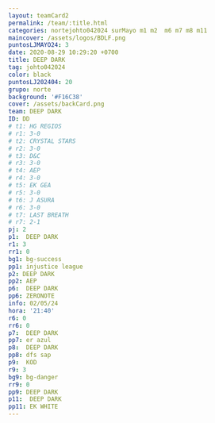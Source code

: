 ```yaml
---
layout: teamCard2
permalink: /team/:title.html
categories: nortejohto042024 surMayo m1 m2  m6 m7 m8 m11
maincover: /assets/logos/BDLF.png
puntosLJMAYO24: 3
date: 2020-08-29 10:29:20 +0700
title: DEEP DARK
tag: johto042024
color: black
puntosLJ202404: 20
grupo: norte
background: '#F16C38'
cover: /assets/backCard.png
team: DEEP DARK
ID: DD
# t1: HG REGIOS
# r1: 3-0
# t2: CRYSTAL STARS
# r2: 3-0
# t3: D&C
# r3: 3-0
# t4: AEP
# r4: 3-0
# t5: EK GEA
# r5: 3-0
# t6: J ASURA
# r6: 3-0
# t7: LAST BREATH
# r7: 2-1
pj: 2
p1:  DEEP DARK
r1: 3
rr1: 0
bg1: bg-success
pp1: injustice league
p2: DEEP DARK
pp2: AEP
p6:  DEEP DARK
pp6: ZERONOTE
info: 02/05/24
hora: '21:40'
r6: 0
rr6: 0
p7:  DEEP DARK
pp7: er azul
p8:  DEEP DARK
pp8: dfs sap
p9:  KOD
r9: 3
bg9: bg-danger
rr9: 0
pp9: DEEP DARK
p11:  DEEP DARK
pp11: EK WHITE
---
```



